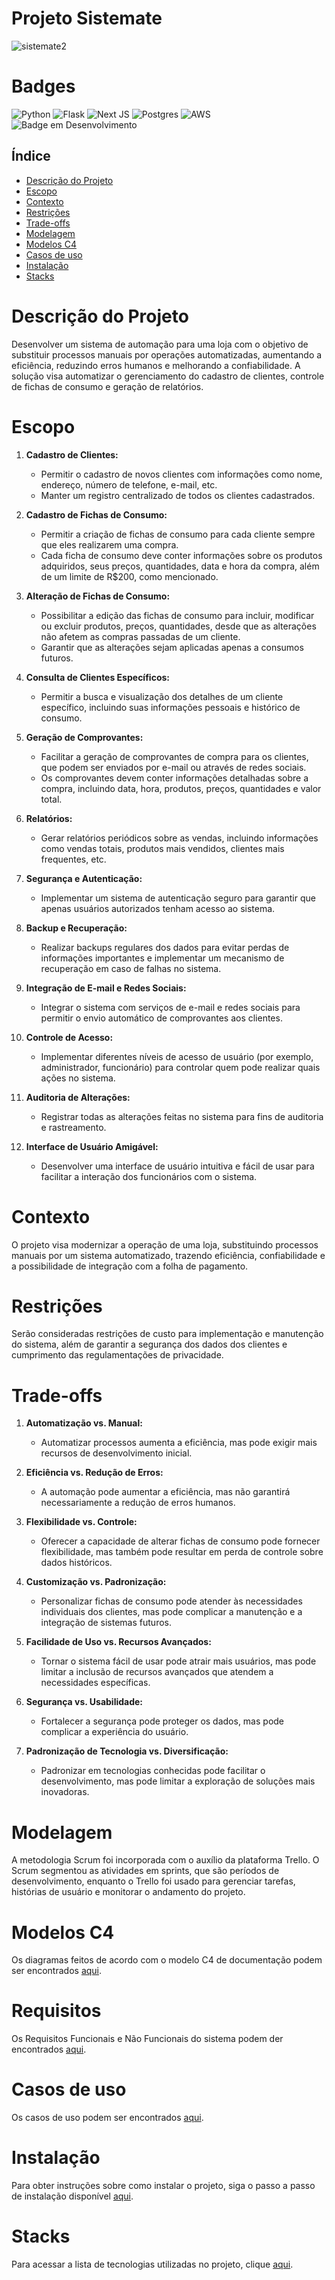 # Projeto Sistemate
![sistemate2](https://github.com/Malkowaz/Portfolio-Mate/assets/63025296/e84be790-495d-4493-8b6e-c0477cd6cc07) <br>

<!------------------------------------------------------------------------------------------------------------------------->
# Badges
![Python](https://img.shields.io/badge/python-3670A0?style=for-the-badge&logo=python&logoColor=ffdd54)
![Flask](https://img.shields.io/badge/flask-%23000.svg?style=for-the-badge&logo=flask&logoColor=white)
![Next JS](https://img.shields.io/badge/Next-black?style=for-the-badge&logo=next.js&logoColor=white)
![Postgres](https://img.shields.io/badge/postgres-%23316192.svg?style=for-the-badge&logo=postgresql&logoColor=white)
![AWS](https://img.shields.io/badge/AWS-%23FF9900.svg?style=for-the-badge&logo=amazon-aws&logoColor=white)
![Badge em Desenvolvimento](http://img.shields.io/static/v1?label=STATUS&message=EM%20DESENVOLVIMENTO&color=GREEN&style=for-the-badge)

<!------------------------------------------------------------------------------------------------------------------------->

 ## Índice 
 * [Descrição do Projeto](#descrição-do-projeto)
 * [Escopo](#escopo) 
 * [Contexto](#contexto) 
 * [Restrições](#restrições) 
 * [Trade-offs](#trade-offs)
 * [Modelagem](#modelagem)
 * [Modelos C4](#modelos-c4)
 * [Casos de uso](#casos-de-uso)
 * [Instalação](/documentos/instalacao.md) 
 * [Stacks](/documentos/stacks.md)
   
<!------------------------------------------------------------------------------------------------------------------------->

# Descrição do Projeto
Desenvolver um sistema de automação para uma loja com o objetivo de substituir processos manuais por operações automatizadas, aumentando a eficiência, reduzindo erros humanos e melhorando a confiabilidade. A solução visa automatizar o gerenciamento do cadastro de clientes, controle de fichas de consumo e geração de relatórios.

<!------------------------------------------------------------------------------------------------------------------------->

# Escopo

1. **Cadastro de Clientes:**
   - Permitir o cadastro de novos clientes com informações como nome, endereço, número de telefone, e-mail, etc.
   - Manter um registro centralizado de todos os clientes cadastrados.

2. **Cadastro de Fichas de Consumo:**
   - Permitir a criação de fichas de consumo para cada cliente sempre que eles realizarem uma compra.
   - Cada ficha de consumo deve conter informações sobre os produtos adquiridos, seus preços, quantidades, data e hora da compra, além de um limite de R$200, como mencionado.

3. **Alteração de Fichas de Consumo:**
   - Possibilitar a edição das fichas de consumo para incluir, modificar ou excluir produtos, preços, quantidades, desde que as alterações não afetem as compras passadas de um cliente.
   - Garantir que as alterações sejam aplicadas apenas a consumos futuros.

4. **Consulta de Clientes Específicos:**
   - Permitir a busca e visualização dos detalhes de um cliente específico, incluindo suas informações pessoais e histórico de consumo.

5. **Geração de Comprovantes:**
   - Facilitar a geração de comprovantes de compra para os clientes, que podem ser enviados por e-mail ou através de redes sociais.
   - Os comprovantes devem conter informações detalhadas sobre a compra, incluindo data, hora, produtos, preços, quantidades e valor total.

6. **Relatórios:**
   - Gerar relatórios periódicos sobre as vendas, incluindo informações como vendas totais, produtos mais vendidos, clientes mais frequentes, etc.

7. **Segurança e Autenticação:**
   - Implementar um sistema de autenticação seguro para garantir que apenas usuários autorizados tenham acesso ao sistema.

8. **Backup e Recuperação:**
   - Realizar backups regulares dos dados para evitar perdas de informações importantes e implementar um mecanismo de recuperação em caso de falhas no sistema.

9. **Integração de E-mail e Redes Sociais:**
   - Integrar o sistema com serviços de e-mail e redes sociais para permitir o envio automático de comprovantes aos clientes.

10. **Controle de Acesso:**
    - Implementar diferentes níveis de acesso de usuário (por exemplo, administrador, funcionário) para controlar quem pode realizar quais ações no sistema.

11. **Auditoria de Alterações:**
    - Registrar todas as alterações feitas no sistema para fins de auditoria e rastreamento.

12. **Interface de Usuário Amigável:**
    - Desenvolver uma interface de usuário intuitiva e fácil de usar para facilitar a interação dos funcionários com o sistema.

<!------------------------------------------------------------------------------------------------------------------------->

# Contexto
O projeto visa modernizar a operação de uma loja, substituindo processos manuais por um sistema automatizado, trazendo eficiência, confiabilidade e a possibilidade de integração com a folha de pagamento.

<!------------------------------------------------------------------------------------------------------------------------->

# Restrições
Serão consideradas restrições de custo para implementação e manutenção do sistema, além de garantir a segurança dos dados dos clientes e cumprimento das regulamentações de privacidade.

<!------------------------------------------------------------------------------------------------------------------------->

# Trade-offs

1. **Automatização vs. Manual:**
   - Automatizar processos aumenta a eficiência, mas pode exigir mais recursos de desenvolvimento inicial.

2. **Eficiência vs. Redução de Erros:**
   - A automação pode aumentar a eficiência, mas não garantirá necessariamente a redução de erros humanos.

3. **Flexibilidade vs. Controle:**
   - Oferecer a capacidade de alterar fichas de consumo pode fornecer flexibilidade, mas também pode resultar em perda de controle sobre dados históricos.

4. **Customização vs. Padronização:**
   - Personalizar fichas de consumo pode atender às necessidades individuais dos clientes, mas pode complicar a manutenção e a integração de sistemas futuros.

5. **Facilidade de Uso vs. Recursos Avançados:**
   - Tornar o sistema fácil de usar pode atrair mais usuários, mas pode limitar a inclusão de recursos avançados que atendem a necessidades específicas.

6. **Segurança vs. Usabilidade:**
   - Fortalecer a segurança pode proteger os dados, mas pode complicar a experiência do usuário.

7. **Padronização de Tecnologia vs. Diversificação:**
    - Padronizar em tecnologias conhecidas pode facilitar o desenvolvimento, mas pode limitar a exploração de soluções mais inovadoras.
      
<!------------------------------------------------------------------------------------------------------------------------->

# Modelagem
A metodologia Scrum foi incorporada com o auxílio da plataforma Trello. O Scrum segmentou as atividades em sprints, que são períodos de desenvolvimento, enquanto o Trello foi usado para gerenciar tarefas, histórias de usuário e monitorar o andamento do projeto.

<!------------------------------------------------------------------------------------------------------------------------->

# Modelos C4
Os diagramas feitos de acordo com o modelo C4 de documentação podem ser encontrados [aqui](docs/diagramas-C4.md).

<!------------------------------------------------------------------------------------------------------------------------->

# Requisitos
Os Requisitos Funcionais e Não Funcionais do sistema podem der encontrados [aqui](docs/requisitos.md).

<!------------------------------------------------------------------------------------------------------------------------->

# Casos de uso
Os casos de uso podem ser encontrados [aqui](docs/caso_de_uso.md).

<!------------------------------------------------------------------------------------------------------------------------->

# Instalação
Para obter instruções sobre como instalar o projeto, siga o passo a passo de instalação disponível [aqui](docs/instalacao.md).

<!------------------------------------------------------------------------------------------------------------------------->

# Stacks
Para acessar a lista de tecnologias utilizadas no projeto, clique [aqui](docs/stacks.md).

